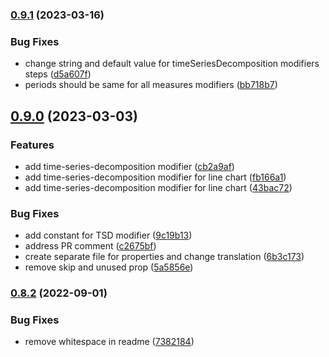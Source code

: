 

### [0.9.1](https://github.com/qlik-oss/qlik-modifiers/compare/v0.9.0...v0.9.1) (2023-03-16)


### Bug Fixes

* change string and default value for timeSeriesDecomposition modifiers steps ([d5a607f](https://github.com/qlik-oss/qlik-modifiers/commit/d5a607f8911797d1061681af797267a0281aa7ad))
* periods should be same for all measures modifiers ([bb718b7](https://github.com/qlik-oss/qlik-modifiers/commit/bb718b76355bd35d31f44c3b201d3c741f39af1c))

## [0.9.0](https://github.com/qlik-oss/qlik-modifiers/compare/v0.8.2...v0.9.0) (2023-03-03)


### Features

* add time-series-decomposition modifier ([cb2a9af](https://github.com/qlik-oss/qlik-modifiers/commit/cb2a9af7a872a9729e42de43a1141d17b5967221))
* add time-series-decomposition modifier for line chart ([fb166a1](https://github.com/qlik-oss/qlik-modifiers/commit/fb166a1181c16e0290c822af6583f2a62918c145))
* add time-series-decomposition modifier for line chart ([43bac72](https://github.com/qlik-oss/qlik-modifiers/commit/43bac72c28aa4895aec686b6d6ec1c5d615598f0))


### Bug Fixes

* add constant for TSD modifier ([9c19b13](https://github.com/qlik-oss/qlik-modifiers/commit/9c19b13dec42b337ca87fb60abc4ad5c3a4419ed))
* address PR comment ([c2675bf](https://github.com/qlik-oss/qlik-modifiers/commit/c2675bfda1d5a621b0e6462f22c4f86949a40f1e))
* create separate file for properties and change translation ([6b3c173](https://github.com/qlik-oss/qlik-modifiers/commit/6b3c1737c11e02a33ea2e155dd08b084e16e45ff))
* remove skip and unused prop ([5a5856e](https://github.com/qlik-oss/qlik-modifiers/commit/5a5856e21d6920d780597bb8d3e6abb6d3eadcd2))

### [0.8.2](https://github.com/qlik-oss/qlik-modifiers/compare/v0.8.1...v0.8.2) (2022-09-01)


### Bug Fixes

* remove whitespace in readme ([7382184](https://github.com/qlik-oss/qlik-modifiers/commit/738218475b19cc295577b5c2c548c5b94b32dac1))